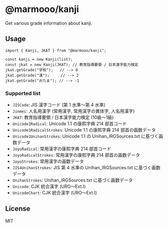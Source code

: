 # @marmooo/kanji

Get various grade information about kanji.

## Usage

```
import { Kanji, JKAT } from "@marmooo/kanji";

const kanji = new Kanji(list);
const jkat = new Kanji(JKAT); // 教育指導要領 / 日本漢字能力検定
jkat.getGrade("学校");   // --> 0
jkat.getGrade("漢");     // --> 2
jkat.getGrade("おたま"); // --> -1
```

### Supported list

- `JISCode`: JIS 漢字コード (第 1 水準〜第 4 水準)
- `Jinmei`: 人名用漢字 (常用漢字, 常用漢字の異体字, 人名用漢字)
- `JKAT`: 教育指導要領 / 日本漢字能力検定 (10級〜1級)
- `Unicode1Radical`: Unicode 1.1 の康熙字典 214 部首コード
- `Unicode1RadicalStrokes`: Unicode 1.1 の康熙字典 214 部首の画数データ
- `Unicode1UnihanStrokes`: Unicode 1.1 の Unihan_IRGSources.txt
  に基づく画数データ
- `JoyoRadical`: 常用漢字の康熙字典 214 部首コード
- `JoyoRadicalStrokes`: 常用漢字の康熙字典 214 部首の画数データ
- `JoyoStrokes`: 常用漢字の画数データ
- `JIS4UnihanStrokes`: JIS 第 4 水準の Unihan_IRGSources.txt に基づく画数データ
- `UnihanStrokes`: Unihan_IRGSources.txt に基づく画数データ
- `Unicode`: CJK 統合漢字 (URO〜Ext.I)
- `UnicodeChart`: CJK 統合漢字 (URO〜Ext.I)

## License

MIT
